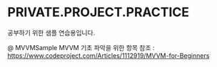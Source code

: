 # PRIVATE.PROJECT.PRACTICE
공부하기 위한 샘플 연습용입니다.

@ MVVMSample
MVVM 기초 파악을 위한 항목
참조 : https://www.codeproject.com/Articles/1112919/MVVM-for-Beginners
